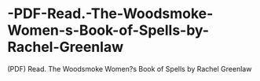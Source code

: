 # -PDF-Read.-The-Woodsmoke-Women-s-Book-of-Spells-by-Rachel-Greenlaw
(PDF) Read. The Woodsmoke Women?s Book of Spells by Rachel Greenlaw
